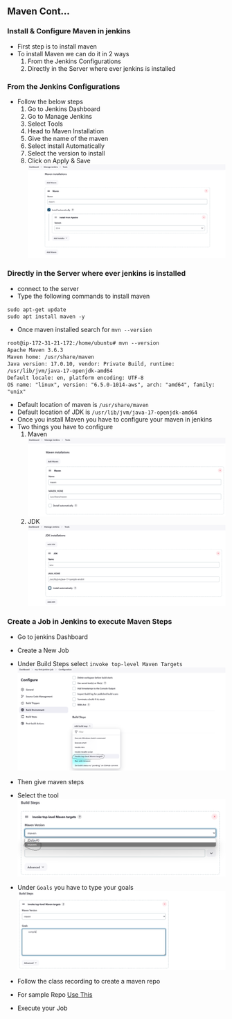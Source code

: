 ## Maven Cont...

### Install & Configure Maven in jenkins
- First step is to install maven
- To install Maven we can do it in 2 ways
    1. From the Jenkins Configurations
    2. Directly in the Server where ever jenkins is installed

### From the Jenkins Configurations
- Follow the below steps
    1. Go to Jenkins Dashboard
    2. Go to Manage Jenkins
    3. Select Tools
    4. Head to Maven Installation
    5. Give the name of the maven
    6. Select install Automatically
    7. Select the version to install
    8. Click on Apply & Save
![Privew](./Images/j85.png)

### Directly in the Server where ever jenkins is installed
- connect to the server
- Type the following commands to install maven
```
sudo apt-get update
sudo apt install maven -y
```
- Once maven installed search for `mvn --version`
```
root@ip-172-31-21-172:/home/ubuntu# mvn --version
Apache Maven 3.6.3
Maven home: /usr/share/maven
Java version: 17.0.10, vendor: Private Build, runtime: /usr/lib/jvm/java-17-openjdk-amd64
Default locale: en, platform encoding: UTF-8
OS name: "linux", version: "6.5.0-1014-aws", arch: "amd64", family: "unix"
```
- Default location of maven is `/usr/share/maven`
- Default location of JDK is `/usr/lib/jvm/java-17-openjdk-amd64`
- Once you install Maven you have to configure your maven in jenkins
- Two things you have to configure 
    1. Maven
    ![Privew](./Images/j86.png)
    2. JDK
    ![Privew](./Images/j87.png)


### Create a Job in Jenkins to execute Maven Steps
- Go to jenkins Dashboard
- Create a New Job
- Under Build Steps select `invoke top-level Maven Targets`
![Privew](./Images/j88.png)
- Then give maven steps
- Select the tool
![Privew](./Images/j89.png)
- Under `Goals` you have to type your goals
![Privew](./Images/j90.png)

- Follow the class recording to create a maven repo
- For sample Repo [Use This](https://github.com/abhi-yuva/my-maven-repo)
- Execute your Job